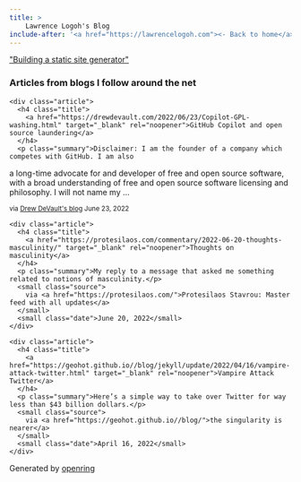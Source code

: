 ```yaml
---
title: > 
    Lawrence Logoh's Blog
include-after: '<a href="https://lawrencelogoh.com"><- Back to home</a>'
---
```

["Building a static site generator"](https://lawrencelogoh.com/blog/2022-06-24-building-sgg.html)

<section class="webring">
  <h3>Articles from blogs I follow around the net</h3>
  <section class="articles">
    
    <div class="article">
      <h4 class="title">
        <a href="https://drewdevault.com/2022/06/23/Copilot-GPL-washing.html" target="_blank" rel="noopener">GitHub Copilot and open source laundering</a>
      </h4>
      <p class="summary">Disclaimer: I am the founder of a company which competes with GitHub. I am also
a long-time advocate for and developer of free and open source software, with a
broad understanding of free and open source software licensing and philosophy. I
will not name my …</p>
      <small class="source">
        via <a href="https://drewdevault.com">Drew DeVault&#39;s blog</a>
      </small>
      <small class="date">June 23, 2022</small>
    </div>
    
    <div class="article">
      <h4 class="title">
        <a href="https://protesilaos.com/commentary/2022-06-20-thoughts-masculinity/" target="_blank" rel="noopener">Thoughts on masculinity</a>
      </h4>
      <p class="summary">My reply to a message that asked me something related to notions of masculinity.</p>
      <small class="source">
        via <a href="https://protesilaos.com/">Protesilaos Stavrou: Master feed with all updates</a>
      </small>
      <small class="date">June 20, 2022</small>
    </div>
    
    <div class="article">
      <h4 class="title">
        <a href="https://geohot.github.io//blog/jekyll/update/2022/04/16/vampire-attack-twitter.html" target="_blank" rel="noopener">Vampire Attack Twitter</a>
      </h4>
      <p class="summary">Here’s a simple way to take over Twitter for way less than $43 billion dollars.</p>
      <small class="source">
        via <a href="https://geohot.github.io//blog/">the singularity is nearer</a>
      </small>
      <small class="date">April 16, 2022</small>
    </div>
    
  </section>
  <p class="attribution">
    Generated by
    <a href="https://git.sr.ht/~sircmpwn/openring">openring</a>
  </p>
</section>
